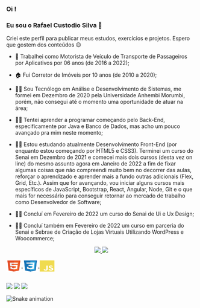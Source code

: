 ### Oi ! 
### Eu sou o Rafael Custodio Silva 👋

Criei este perfil para publicar meus estudos, exercícios e projetos.
Espero que gostem dos conteúdos 😉

- 🚗 Trabalhei como Motorista de Veículo de Transporte de Passageiros por Aplicativos por 06 anos (de 2016 a 2022);

- 🏠 Fui Corretor de Imóveis por 10 anos (de 2010 a 2020);

- 👨‍🎓 Sou Tecnólogo em Análise e Desenvolvimento de Sistemas, me formei em Dezembro de 2020 pela Universidade Anhembi Morumbi, porém, não consegui até o momento uma oportunidade de atuar na área;

- 🤷‍♂️ Tentei aprender a programar começando pelo Back-End, especificamente por Java e Banco de Dados, mas acho um pouco avançado pra mim neste momento;

- 🧑‍🎓 Estou estudando atualmente Desenvolvimento Front-End (por enquanto estou começando por HTML5 e CSS3). 
Terminei um curso do Senai em Dezembro de 2021 e comecei mais dois cursos (desta vez on line) do mesmo assunto agora em Janeiro de 2022 a fim de fixar algumas coisas que não compreendi muito bem no decorrer das aulas, reforçar o aprendizado e aprender mais a fundo outras adicionais (Flex, Grid, Etc.). 
Assim que for avançando, vou iniciar alguns cursos mais específicos de JavaScript, Bootstrap, React, Angular, Node, Git e o que mais for necessário para conseguir retornar ao mercado de trabalho como Desenvolvedor de Software;

- 👨‍🎓 Concluí em Fevereiro de 2022 um curso do Senai de Ui e Ux Design;

- 👨‍🎓 Concluí também em Fevereiro de 2022 um curso em parceria do Senai e Sebrae de Criação de Lojas Virtuais Utilizando WordPress e Woocommerce;


<div align="center">
  <a href="https://github.com/Rafael-Custodio">
  <img height="180em" src="https://github-readme-stats.vercel.app/api?username=Rafael-Custodio&show_icons=true&theme=dracula&include_all_commits=true&count_private=true"/>
  <img height="180em" src="https://github-readme-stats.vercel.app/api/top-langs/?username=Rafael-Custodio&layout=compact&langs_count=7&theme=dracula"/>
</div>
<div style="display: inline_block"><br>
  <img align="center" alt="Rafa-HTML" height="30" width="40" src="https://raw.githubusercontent.com/devicons/devicon/master/icons/html5/html5-original.svg">
  <img align="center" alt="Rafa-CSS" height="30" width="40" src="https://raw.githubusercontent.com/devicons/devicon/master/icons/css3/css3-original.svg">
  <img align="center" alt="Rafa-Js" height="30" width="40" src="https://raw.githubusercontent.com/devicons/devicon/master/icons/javascript/javascript-plain.svg">
</div>
  
  ##

<div>
  <a href="https://www.linkedin.com/in/rafael-custodio-silva-68265a16b/" target="_blank"><img src="https://img.shields.io/badge/-LinkedIn-%230077B5?style=for-the-badge&logo=linkedin&logoColor=white" target="_blank"></a>
  <a href="https://www.instagram.com/silvarafaelcustodio/" target="_blank"><img src="https://img.shields.io/badge/-Instagram-%23E4405F?style=for-the-badge&logo=instagram&logoColor=white" target="_blank"></a>
  <a href = "mailto:rafaelcustodio@msn.com"><img src="https://img.shields.io/badge/Microsoft_Outlook-0078D4?style=for-the-badge&logo=microsoft-outlook&logoColor=white" target="_blank"></a>
   
  </div>
  
  ![Snake animation](https://github.com/rafael-custodio/rafael-custodio/blob/output/github-contribution-grid-snake.svg)
